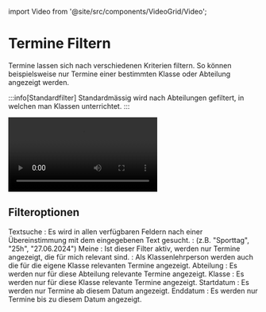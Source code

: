 import Video from '@site/src/components/VideoGrid/Video';

# Termine Filtern

Termine lassen sich nach verschiedenen Kriterien filtern. So können beispielsweise nur Termine einer bestimmten Klasse oder Abteilung angezeigt werden.

:::info[Standardfilter]
Standardmässig wird nach Abteilungen gefiltert, in welchen man Klassen unterrichtet.
:::

<Video
    src="/videos/events-ruttl-de.mp4"
    title="Rückmeldung geben"
    autoplay
/>

## Filteroptionen

Textsuche
: Es wird in allen verfügbaren Feldern nach einer Übereinstimmung mit dem eingegebenen Text gesucht.
: (z.B. "Sporttag", "25h", "27.06.2024")
Meine
: Ist dieser Filter aktiv, werden nur Termine angezeigt, die für mich relevant sind.
: Als Klassenlehrperson werden auch die für die eigene Klasse relevanten Termine angezeigt.
Abteilung
: Es werden nur für diese Abteilung relevante Termine angezeigt.
Klasse
: Es werden nur für diese Klasse relevante Termine angezeigt.
Startdatum
: Es werden nur Termine ab diesem Datum angezeigt.
Enddatum
: Es werden nur Termine bis zu diesem Datum angezeigt.